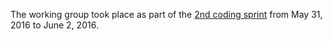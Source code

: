 The working group took place as part of the [2nd coding sprint](CoqImplementorsWorkshop/CoqIW2016) from May 31, 2016 to June 2, 2016.
